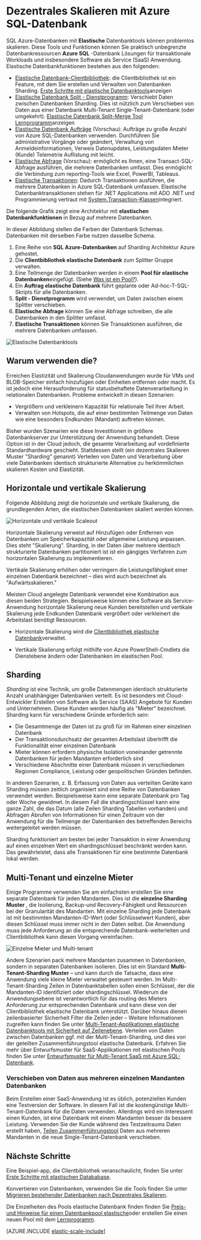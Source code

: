 <properties
    pageTitle="Skalieren mit Azure SQL-Datenbank | Microsoft Azure"
    description="Software als Service (SaaS)-Entwickler kann leicht flexible, skalierbare Datenbanken in der Cloud mit diesen Tools erstellen."
    services="sql-database"
    documentationCenter=""
    manager="jhubbard"
    authors="ddove"
    editor=""/>

<tags
    ms.service="sql-database"
    ms.workload="sql-database"
    ms.tgt_pltfrm="na"
    ms.devlang="na"
    ms.topic="article"
    ms.date="09/06/2016"
    ms.author="ddove"/>

# <a name="scaling-out-with-azure-sql-database"></a>Dezentrales Skalieren mit Azure SQL-Datenbank

SQL Azure-Datenbanken mit **Elastische** Datenbanktools können problemlos skalieren. Diese Tools und Funktionen können Sie praktisch unbegrenzte Datenbankressourcen **Azure SQL** -Datenbank Lösungen für transaktionale Workloads und insbesondere Software als Service (SaaS) Anwendung. Elastische Datenbankfunktionen bestehen aus den folgenden:

* [Elastische Datenbank-Clientbibliothek](sql-database-elastic-database-client-library.md): die Clientbibliothek ist ein Feature, mit dem Sie erstellen und Verwalten von Datenbanken Sharding.  [Erste Schritte mit elastische Datenbanktools](sql-database-elastic-scale-get-started.md)anzeigen
* [Elastische Datenbank Split - Dienstprogramm](sql-database-elastic-scale-overview-split-and-merge.md): Verschiebt Daten zwischen Datenbanken Sharding. Dies ist nützlich zum Verschieben von Daten aus einer Datenbank Multi-Tenant Single-Tenant-Datenbank (oder umgekehrt). [Elastische Datenbank Split-Merge Tool Lernprogramm](sql-database-elastic-scale-configure-deploy-split-and-merge.md)anzeigen
* [Elastische Datenbank Aufträge](sql-database-elastic-jobs-overview.md) (Vorschau): Aufträge zu große Anzahl von Azure SQL-Datenbanken verwenden. Durchführen Sie administrative Vorgänge oder geändert, Verwaltung von Anmeldeinformationen, Verweis Datenupdates, Leistungsdaten Mieter (Kunde) Telemetrie Auflistung mit leicht.
* [Elastische Abfrage](sql-database-elastic-query-overview.md) (Vorschau): ermöglicht es Ihnen, eine Transact-SQL-Abfrage ausführen, die mehrere Datenbanken umfasst. Dies ermöglicht die Verbindung zum reporting-Tools wie Excel, PowerBI, Tableaus.
* [Elastische Transaktionen](sql-database-elastic-transactions-overview.md): Dadurch Transaktionen ausführen, die mehrere Datenbanken in Azure SQL-Datenbank umfassen. Elastische Datenbanktransaktionen stehen für .NET Applications mit ADO .NET und Programmierung vertraut mit [System.Transaction-Klassen](https://msdn.microsoft.com/library/system.transactions.aspx)integriert.

Die folgende Grafik zeigt eine Architektur mit **elastischen Datenbankfunktionen** in Bezug auf mehrere Datenbanken.

In dieser Abbildung stellen die Farben der Datenbank Schemas. Datenbanken mit derselben Farbe nutzen dasselbe Schema.

1. Eine Reihe von **SQL Azure-Datenbanken** auf Sharding Architektur Azure gehostet.
2. Die **Clientbibliothek elastische Datenbank** zum Splitter Gruppe verwalten.
3. Eine Teilmenge der Datenbanken werden in einem **Pool für elastische Datenbanken**eingefügt. (Siehe [Was ist ein Pool?](sql-database-elastic-pool.md)).
4. Ein **Auftrag elastische Datenbank** führt geplante oder Ad-hoc-T-SQL-Skripts für alle Datenbanken.
5. **Split - Dienstprogramm** wird verwendet, um Daten zwischen einem Splitter verschieben.
6. **Elastische Abfrage** können Sie eine Abfrage schreiben, die alle Datenbanken in den Splitter umfasst.
7. **Elastische Transaktionen** können Sie Transaktionen ausführen, die mehrere Datenbanken umfassen. 


![Elastische Datenbanktools][1]


## <a name="why-use-the-tools"></a>Warum verwenden die?

Erreichen Elastizität und Skalierung Cloudanwendungen wurde für VMs und BLOB-Speicher einfach hinzufügen oder Einheiten entfernen oder macht. Es ist jedoch eine Herausforderung für statusbehaftete Datenverarbeitung in relationalen Datenbanken. Probleme entwickelt in diesen Szenarien:

* Vergrößern und verkleinern Kapazität für relationale Teil Ihrer Arbeit.
* Verwalten von Hotspots, die auf einer bestimmten Teilmenge von Daten wie eine besonders Endkunden (Mandant) auftreten können.

Bisher wurden Szenarien wie diese Investitionen in größere Datenbankserver zur Unterstützung der Anwendung behandelt. Diese Option ist in der Cloud jedoch, die gesamte Verarbeitung auf vordefinierte Standardhardware geschieht. Stattdessen stellt (ein dezentrales Skalieren Muster "Sharding" genannt) Verteilen von Daten und Verarbeitung über viele Datenbanken identisch strukturierte Alternative zu herkömmlichen skalieren Kosten und Elastizität.

## <a name="horizontal-and-vertical-scaling"></a>Horizontale und vertikale Skalierung

Folgende Abbildung zeigt die horizontale und vertikale Skalierung, die grundlegenden Arten, die elastischen Datenbanken skaliert werden können.

![Horizontale und vertikale Scaleout][2]

Horizontale Skalierung verweist auf Hinzufügen oder Entfernen von Datenbanken um Speicherkapazität oder allgemeine Leistung anpassen. Dies steht "Skalierung". Sharding, in der Daten über mehrere identisch strukturierte Datenbanken partitioniert ist ist ein gängiges Verfahren zum horizontalen Skalierung zu implementieren.  

Vertikale Skalierung erhöhen oder verringern die Leistungsfähigkeit einer einzelnen Datenbank bezeichnet – dies wird auch bezeichnet als "Aufwärtsskalieren."

Meisten Cloud angelegte Datenbank verwendet eine Kombination aus diesen beiden Strategien. Beispielsweise können eine Software als Service-Anwendung horizontale Skalierung neue Kunden bereitstellen und vertikale Skalierung jede Endkunden Datenbank vergrößert oder verkleinert die Arbeitslast benötigt Ressourcen.

* Horizontale Skalierung wird die [Clientbibliothek elastische Datenbank](sql-database-elastic-database-client-library.md)verwaltet.

* Vertikale Skalierung erfolgt mithilfe von Azure PowerShell-Cmdlets die Dienstebene ändern oder Datenbanken im elastischen Pool.

## <a name="sharding"></a>Sharding

*Sharding* ist eine Technik, um große Datenmengen identisch strukturierte Anzahl unabhängiger Datenbanken verteilt. Es ist besonders mit Cloud-Entwickler Erstellen von Software als Service (SAAS) Angebote für Kunden und Unternehmen. Diese Kunden werden häufig als "Mieter" bezeichnet. Sharding kann für verschiedene Gründe erforderlich sein:  

* Die Gesamtmenge der Daten ist zu groß für im Rahmen einer einzelnen Datenbank
* Der Transaktionsdurchsatz der gesamten Arbeitslast übertrifft die Funktionalität einer einzelnen Datenbank
* Mieter können erfordern physische Isolation voneinander getrennte Datenbanken für jeden Mandanten erforderlich sind
* Verschiedene Abschnitte einer Datenbank müssen in verschiedenen Regionen Compliance, Leistung oder geopolitischen Gründen befinden.

In anderen Szenarien, z. B. Erfassung von Daten aus verteilten Geräte kann Sharding müssen zeitlich organisiert sind eine Reihe von Datenbanken verwendet werden. Beispielsweise kann eine separate Datenbank pro Tag oder Woche gewidmet. In diesem Fall die shardingschlüssel kann eine ganze Zahl, die das Datum (alle Zeilen Sharding Tabellen vorhanden) und Abfragen Abrufen von Informationen für einen Zeitraum von der Anwendung für die Teilmenge der Datenbanken des betreffenden Bereichs weitergeleitet werden müssen.

Sharding funktioniert am besten bei jeder Transaktion in einer Anwendung auf einen einzelnen Wert ein shardingschlüssel beschränkt werden kann. Das gewährleistet, dass alle Transaktionen für eine bestimmte Datenbank lokal werden.

## <a name="multi-tenant-and-single-tenant"></a>Multi-Tenant und einzelne Mieter

Einige Programme verwenden Sie am einfachsten erstellen Sie eine separate Datenbank für jeden Mandanten. Dies ist die **einzelne Sharding Muster** , die Isolierung, Backup-und Recovery-Fähigkeit und Ressourcen bei der Granularität des Mandanten. Mit einzelne Sharding jede Datenbank ist mit bestimmten Mandanten-ID-Wert (oder Schlüsselwert Kunden), aber diesen Schlüssel muss immer nicht in den Daten selbst. Die Anwendung muss jede Anforderung an die entsprechende Datenbank-weiterleiten und Clientbibliothek kann diesen Vorgang vereinfachen.

![Einzelne Mieter und Multi-tenant][4]

Andere Szenarien pack mehrere Mandanten zusammen in Datenbanken, sondern in separaten Datenbanken isolieren. Dies ist ein Standard **Multi-Tenant-Sharding Muster** – und kann durch die Tatsache, dass eine Anwendung viele kleine Mieter verwaltet gesteuert werden. Im Multi-Tenant-Sharding Zeilen in Datenbanktabellen sollen einen Schlüssel, der die Mandanten-ID identifiziert oder shardingschlüssel. Wiederum die Anwendungsebene ist verantwortlich für das routing des Mieters Anforderung zur entsprechenden Datenbank und kann diese von der Clientbibliothek elastische Datenbank unterstützt. Darüber hinaus dienen zeilenbasierter Sicherheit Filter die Zeilen jeder – Weitere Informationen zugreifen kann finden Sie unter [Multi-Tenant-Applikationen elastische Datenbanktools mit Sicherheit auf Zeilenebene](sql-database-elastic-tools-multi-tenant-row-level-security.md). Verteilen von Daten zwischen Datenbanken ggf. mit der Multi-Tenant-Sharding, und dies von der geteilten Zusammenführungstool elastische Datenbank. Erfahren Sie mehr über Entwurfsmuster für SaaS-Applikationen mit elastischen Pools finden Sie unter [Entwurfsmuster für Multi-Tenant SaaS mit Azure SQL-Datenbank](sql-database-design-patterns-multi-tenancy-saas-applications.md).

### <a name="move-data-from-multiple-to-single-tenancy-databases"></a>Verschieben von Daten aus mehreren einzelnen Mandanten Datenbanken

Beim Erstellen einer SaaS-Anwendung ist es üblich, potenziellen Kunden eine Testversion der Software. In diesem Fall ist die kostengünstige Multi-Tenant-Datenbank für die Daten verwenden. Allerdings wird ein Interessent einen Kunden, ist eine Datenbank mit einem Mandanten besser da bessere Leistung. Verwenden Sie der Kunde während des Testzeitraums Daten erstellt haben, [Teilen Zusammenführungstool](sql-database-elastic-scale-overview-split-and-merge.md) Daten aus mehreren Mandanten in die neue Single-Tenant-Datenbank verschieben.

## <a name="next-steps"></a>Nächste Schritte

Eine Beispiel-app, die Clientbibliothek veranschaulicht, finden Sie unter [Erste Schritte mit elastischen Datababase](sql-database-elastic-scale-get-started.md).

Konvertieren von Datenbanken, verwenden Sie die Tools finden Sie unter [Migrieren bestehender Datenbanken nach Dezentrales Skalieren](sql-database-elastic-convert-to-use-elastic-tools.md).

Die Einzelheiten des Pools elastische Datenbank finden finden Sie [Preis- und Hinweise für einen Datenbankpool elastische](sql-database-elastic-pool-guidance.md)oder erstellen Sie einen neuen Pool mit dem [Lernprogramm](sql-database-elastic-pool-create-portal.md).  

[AZURE.INCLUDE [elastic-scale-include](../../includes/elastic-scale-include.md)]

<!--Anchors-->
<!--Image references-->
[1]:./media/sql-database-elastic-scale-introduction/tools.png
[2]:./media/sql-database-elastic-scale-introduction/h_versus_vert.png
[3]:./media/sql-database-elastic-scale-introduction/overview.png
[4]:./media/sql-database-elastic-scale-introduction/single_v_multi_tenant.png

